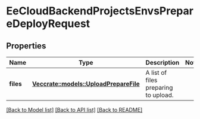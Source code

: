 # EeCloudBackendProjectsEnvsPrepareDeployRequest

## Properties

Name | Type | Description | Notes
------------ | ------------- | ------------- | -------------
**files** | [**Vec<crate::models::UploadPrepareFile>**](UploadPrepareFile.md) | A list of files preparing to upload. | 

[[Back to Model list]](../README.md#documentation-for-models) [[Back to API list]](../README.md#documentation-for-api-endpoints) [[Back to README]](../README.md)


